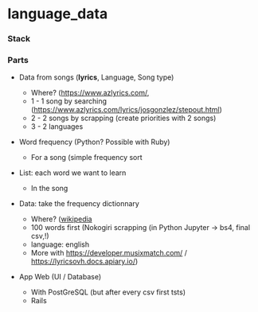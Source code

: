 ﻿# language_data

### Stack


### Parts
- Data from songs (**lyrics**, Language, Song type)
  - Where? (https://www.azlyrics.com/, 
  - 1 - 1 song by searching (https://www.azlyrics.com/lyrics/josgonzlez/stepout.html)
  - 2 - 2 songs by scrapping (create priorities with 2 songs)
  - 3 - 2 languages
- Word frequency (Python? Possible with Ruby)
  - For a song (simple frequency sort
- List: each word we want to learn
  - In the song
  
- Data: take the frequency dictionnary
  - Where? ([wikipedia](https://en.wiktionary.org/wiki/Wiktionary:Frequency_lists) 
  - 100 words first (Nokogiri scrapping (in Python Jupyter → bs4, final csv,!)
  - language: english
  - More with https://developer.musixmatch.com/ / https://lyricsovh.docs.apiary.io/)
- App Web (UI / Database)
  - With PostGreSQL (but after every csv first tsts)
  - Rails

